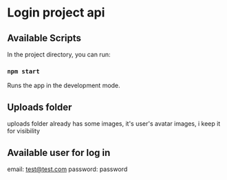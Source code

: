 # Login project api

## Available Scripts

In the project directory, you can run:

### `npm start`

Runs the app in the development mode.

## Uploads folder

uploads folder already has some images, it's user's avatar images, i keep it for visibility

## Available user for log in

email: test@test.com
password: password
